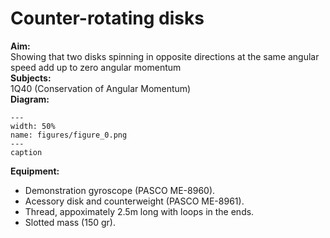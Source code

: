 # Counter-rotating disks 
    
<b> Aim: </b>  
 Showing that two disks spinning in opposite directions at the same angular speed add up to zero angular momentum    
<b> Subjects: </b>  
 1Q40 (Conservation of Angular Momentum)   
<b> Diagram: </b>  
   
```{figure} figures/figure_0.png  
---  
width: 50%  
name: figures/figure_0.png  
---  
caption  
``` 
      
<b> Equipment: </b>  
 
 *  Demonstration gyroscope (PASCO ME-8960). 
 *  Acessory disk and counterweight (PASCO ME-8961). 
 *  Thread, appoximately 2.5m long with loops in the ends. 
 *  Slotted mass (150 gr).
 